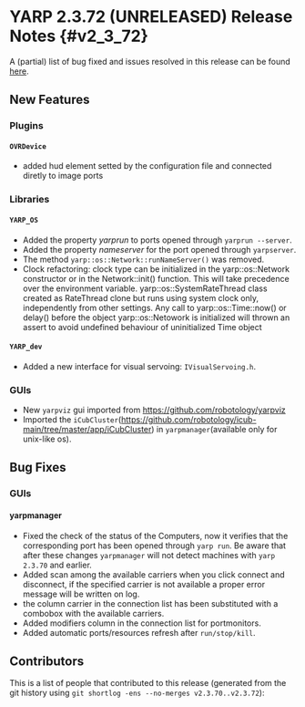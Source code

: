 YARP 2.3.72 (UNRELEASED) Release Notes                                {#v2_3_72}
======================================


A (partial) list of bug fixed and issues resolved in this release can be found
[here](https://github.com/robotology/yarp/issues?q=label%3A%22Fixed+in%3A+YARP+v2.3.72%22).

New Features
------------

### Plugins

#### `OVRDevice`

* added hud element setted by the configuration file and connected diretly to image ports

### Libraries

#### `YARP_OS`

* Added the property *yarprun* to ports opened through `yarprun --server`.
* Added the property *nameserver* for the port opened through `yarpserver`.
* The method `yarp::os::Network::runNameServer()` was removed.
* Clock refactoring: clock type can be initialized in the yarp::os::Network constructor or
  in the Network::init() function. This will take precedence over the environment variable.
  yarp::os::SystemRateThread class created as RateThread clone but runs using system clock
  only, independently from other settings.
  Any call to yarp::os::Time::now() or delay() before the object yarp::os::Netowork is
  initialized will thrown an assert to avoid undefined behaviour of uninitialized Time object


#### `YARP_dev`

* Added a new interface for visual servoing: `IVisualServoing.h`.

### GUIs

* New `yarpviz` gui imported from https://github.com/robotology/yarpviz
* Imported the `iCubCluster`(https://github.com/robotology/icub-main/tree/master/app/iCubCluster)
  in `yarpmanager`(available only for unix-like os). 

Bug Fixes
---------

### GUIs

#### yarpmanager

* Fixed the check of the status of the Computers, now it verifies that the
  corresponding port has been opened through `yarp run`. Be aware that after
  these changes `yarpmanager` will not detect machines with `yarp 2.3.70`
  and earlier.
* Added scan among the available carriers when you click connect and disconnect,
  if the specified carrier is not available a proper error message will be
  written on log.
* the column carrier in the connection list has been substituted with a combobox
  with the available carriers.
* Added modifiers column in the connection list for portmonitors.
* Added automatic ports/resources refresh after `run/stop/kill`.


Contributors
------------

This is a list of people that contributed to this release (generated from the
git history using `git shortlog -ens --no-merges v2.3.70..v2.3.72`):

```
```
